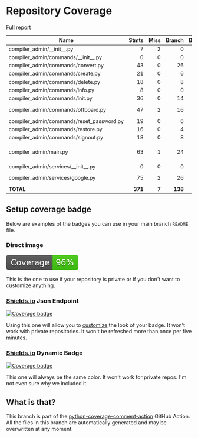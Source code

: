 # Repository Coverage

[Full report](https://htmlpreview.github.io/?https://github.com/compilerla/compiler-admin/blob/python-coverage-comment-action-data/htmlcov/index.html)

| Name                                        |    Stmts |     Miss |   Branch |   BrPart |   Cover |   Missing |
|-------------------------------------------- | -------: | -------: | -------: | -------: | ------: | --------: |
| compiler\_admin/\_\_init\_\_.py             |        7 |        2 |        0 |        0 |     71% |      8-10 |
| compiler\_admin/commands/\_\_init\_\_.py    |        0 |        0 |        0 |        0 |    100% |           |
| compiler\_admin/commands/convert.py         |       43 |        0 |       26 |        1 |     99% |    66->74 |
| compiler\_admin/commands/create.py          |       21 |        0 |        6 |        0 |    100% |           |
| compiler\_admin/commands/delete.py          |       18 |        0 |        8 |        1 |     96% |    24->30 |
| compiler\_admin/commands/info.py            |        8 |        0 |        0 |        0 |    100% |           |
| compiler\_admin/commands/init.py            |       36 |        0 |       14 |        1 |     98% |    21->18 |
| compiler\_admin/commands/offboard.py        |       47 |        2 |       16 |        2 |     94% |42->48, 75-76 |
| compiler\_admin/commands/reset\_password.py |       19 |        0 |        6 |        0 |    100% |           |
| compiler\_admin/commands/restore.py         |       16 |        0 |        4 |        0 |    100% |           |
| compiler\_admin/commands/signout.py         |       18 |        0 |        8 |        1 |     96% |    24->30 |
| compiler\_admin/main.py                     |       63 |        1 |       24 |        2 |     97% |96->exit, 101 |
| compiler\_admin/services/\_\_init\_\_.py    |        0 |        0 |        0 |        0 |    100% |           |
| compiler\_admin/services/google.py          |       75 |        2 |       26 |        1 |     97% |   115-116 |
|                                   **TOTAL** |  **371** |    **7** |  **138** |    **9** | **97%** |           |


## Setup coverage badge

Below are examples of the badges you can use in your main branch `README` file.

### Direct image

[![Coverage badge](https://raw.githubusercontent.com/compilerla/compiler-admin/python-coverage-comment-action-data/badge.svg)](https://htmlpreview.github.io/?https://github.com/compilerla/compiler-admin/blob/python-coverage-comment-action-data/htmlcov/index.html)

This is the one to use if your repository is private or if you don't want to customize anything.

### [Shields.io](https://shields.io) Json Endpoint

[![Coverage badge](https://img.shields.io/endpoint?url=https://raw.githubusercontent.com/compilerla/compiler-admin/python-coverage-comment-action-data/endpoint.json)](https://htmlpreview.github.io/?https://github.com/compilerla/compiler-admin/blob/python-coverage-comment-action-data/htmlcov/index.html)

Using this one will allow you to [customize](https://shields.io/endpoint) the look of your badge.
It won't work with private repositories. It won't be refreshed more than once per five minutes.

### [Shields.io](https://shields.io) Dynamic Badge

[![Coverage badge](https://img.shields.io/badge/dynamic/json?color=brightgreen&label=coverage&query=%24.message&url=https%3A%2F%2Fraw.githubusercontent.com%2Fcompilerla%2Fcompiler-admin%2Fpython-coverage-comment-action-data%2Fendpoint.json)](https://htmlpreview.github.io/?https://github.com/compilerla/compiler-admin/blob/python-coverage-comment-action-data/htmlcov/index.html)

This one will always be the same color. It won't work for private repos. I'm not even sure why we included it.

## What is that?

This branch is part of the
[python-coverage-comment-action](https://github.com/marketplace/actions/python-coverage-comment)
GitHub Action. All the files in this branch are automatically generated and may be
overwritten at any moment.